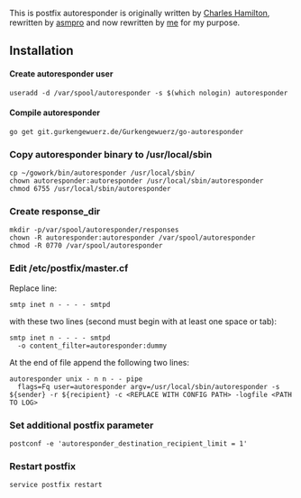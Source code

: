 This is postfix autoresponder is originally written by [Charles Hamilton](mailto:musashi@nefaria.com),
rewritten by [asmpro](https://github.com/asmpro/mailPostfixAutoresponder) and now rewritten by [me](https://gurkengewuerz.de) for my purpose.

## Installation

#### Create autoresponder user

    useradd -d /var/spool/autoresponder -s $(which nologin) autoresponder

#### Compile autoresponder

    go get git.gurkengewuerz.de/Gurkengewuerz/go-autoresponder

### Copy autoresponder binary to /usr/local/sbin

    cp ~/gowork/bin/autoresponder /usr/local/sbin/
    chown autoresponder:autoresponder /usr/local/sbin/autoresponder
    chmod 6755 /usr/local/sbin/autoresponder

### Create response_dir

    mkdir -p/var/spool/autoresponder/responses
    chown -R autoresponder:autoresponder /var/spool/autoresponder
    chmod -R 0770 /var/spool/autoresponder

### Edit /etc/postfix/master.cf
Replace line:

    smtp inet n - - - - smtpd

with these two lines (second must begin with at least one space or tab):

    smtp inet n - - - - smtpd
      -o content_filter=autoresponder:dummy

At the end of file append the following two lines:

    autoresponder unix - n n - - pipe
      flags=Fq user=autoresponder argv=/usr/local/sbin/autoresponder -s ${sender} -r ${recipient} -c <REPLACE WITH CONFIG PATH> -logfile <PATH TO LOG>

### Set additional postfix parameter

    postconf -e 'autoresponder_destination_recipient_limit = 1'

### Restart postfix

    service postfix restart

